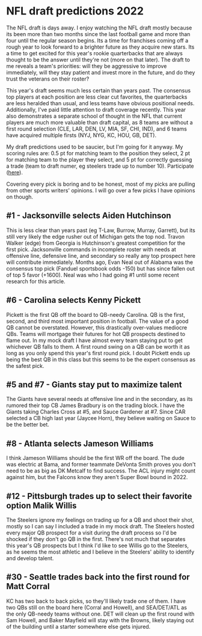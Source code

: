 # NFL draft predictions 2022

The NFL draft is days away. I enjoy watching the NFL draft mostly because its been more than two months since the last football game and more than four until the regular season begins. Its a time for franchises coming off a rough year to look forward to a brighter future as they acquire new stars. Its a time to get excited for this year's rookie quarterbacks that are always thought to be the answer until they're not (more on that later). The draft to me reveals a team's priorities: will they be aggressive to improve immediately, will they stay patient and invest more in the future, and do they trust the veterans on their roster?

This year's draft seems much less certain than years past. The consensus top players at each position are less clear cut favorites, the quarterbacks are less heralded than usual, and less teams have obvious positional needs. Additionally, I've paid little attention to draft coverage recently. This year also demonstrates a separate school of thought in the NFL that current players are much more valuable than draft capital, as 8 teams are without a first round selection (CLE, LAR, DEN, LV, MIA, SF, CHI, IND), and 6 teams have acquired multiple firsts (NYJ, NYG, KC, HOU, GB, DET).

My draft predictions used to be saucier, but I'm going for it anyway. My scoring rules are: 0.5 pt for matching team to the position they select, 2 pt for matching team to the player they select, and 5 pt for correctly guessing a trade (team to draft numer, eg steelers trade up to number 10). Participate ([here](https://docs.google.com/spreadsheets/d/1mvG67coSHav24rJMHiw1fppsg7wQh3n7l2M3Ft4TXx8/edit?usp=sharing)).

Covering every pick is boring and to be honest, most of my picks are pulling from other sports writers' opinions. I will go over a few picks I have opinions on though.

## #1 - Jacksonville selects Aiden Hutchinson

This is less clear than years past (eg T-Law, Burrow, Murray, Garrett), but its still very likely the edge rusher out of Michigan gets the top nod. Travon Walker (edge) from Georgia is Hutchinson's greatest competition for the first pick. Jacksonville commands in incomplete roster with needs at offensive line, defensive line, and secondary so really any top prospect here will contribute immediately. Months ago, Evan Neal out of Alabama was the consensus top pick (Fanduel sportsbook odds -150) but has since fallen out of top 5 favor (+1600). Neal was who I had going #1 until some recent research for this article.

## #6 - Carolina selects Kenny Pickett

Pickett is the first QB off the board to QB-needy Carolina. QB is the first, second, and third most important position in football. The value of a good QB cannot be overstated. However, this drastically over-values mediocre QBs. Teams will mortgage their futures for hot QB prospects destined to flame out. In my mock draft I have almost every team staying put to get whichever QB falls to them. A first round swing on a QB can be worth it as long as you only spend this year's first round pick. I doubt Pickett ends up being the best QB in this class but this seems to be the expert consensus as the safest pick.

## #5 and #7 - Giants stay put to maximize talent

The Giants have several needs at offensive line and in the secondary, as its rumored their top CB James Bradbury is on the trading block. I have the Giants taking Charles Cross at #5, and Sauce Gardener at #7. Since CAR selected a CB high last year (Jaycee Horn), they believe waiting on Sauce to be the better bet.

## #8 - Atlanta selects Jameson Williams

I think Jameson Williams should be the first WR off the board. The dude was electric at Bama, and former teammate DeVonta Smith proves you don't need to be as big as DK Metcalf to find success. The ACL injury might count against him, but the Falcons know they aren't Super Bowl bound in 2022.

## #12 - Pittsburgh trades up to select their favorite option Malik Willis

The Steelers ignore my feelings on trading up for a QB and shoot their shot, mostly so I can say I included a trade in my mock draft. The Steelers hosted every major QB prospect for a visit during the draft process so I'd be shocked if they don't go QB in the first. There's not much that separates this year's QB prospects but I think I'd like to see Willis go to the Steelers, as he seems the most athletic and I believe in the Steelers' ability to identify and develop talent.

## #30 - Seattle trades back into the first round for Matt Corral

KC has two back to back picks, so they'll likely trade one of them. I have two QBs still on the board here (Corral and Howell), and SEA/DET/ATL as the only QB-needy teams without one. DET will clean up the first round with Sam Howell, and Baker Mayfield will stay with the Browns, likely staying out of the building until a starter somewhere else gets injured.
